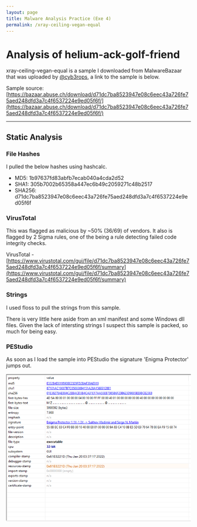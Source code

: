 ```yaml
---
layout: page
title: Malware Analysis Practice (Exe 4)
permalink: /xray-ceiling-vegan-equal
---
```


# Analysis of helium-ack-golf-friend

xray-ceiling-vegan-equal is a sample I downloaded from MalwareBazaar that was uploaded by [@cyb3rops](https://twitter.com/cyb3rops/), a link to the sample is below. 

Sample source: [https://bazaar.abuse.ch/download/d71dc7ba8523947e08c6eec43a726fe75aed248dfd3a7c4f6537224e9ed05f6f/](https://bazaar.abuse.ch/download/d71dc7ba8523947e08c6eec43a726fe75aed248dfd3a7c4f6537224e9ed05f6f/)

---

## Static Analysis

### File Hashes
I pulled the below hashes using hashcalc.

- MD5: 1b97637fd83abfb7ecab040a4cda2d52
- SHA1: 305b7002b65358a447ec6b49c2059271c48b2517
- SHA256: d71dc7ba8523947e08c6eec43a726fe75aed248dfd3a7c4f6537224e9ed05f6f

### VirusTotal
This was flagged as malicious by ~50% (36/69) of vendors. It also is flagged by 2 Sigma rules, one of the being a rule detecting failed code integrity checks. 

VirusTotal - [https://www.virustotal.com/gui/file/d71dc7ba8523947e08c6eec43a726fe75aed248dfd3a7c4f6537224e9ed05f6f/summary](https://www.virustotal.com/gui/file/d71dc7ba8523947e08c6eec43a726fe75aed248dfd3a7c4f6537224e9ed05f6f/summary)

### Strings
I used floss to pull the strings from this sample. 

There is very little here aside from an xml manifest and some Windows dll files. Given the lack of intersting strings I suspect this sample is packed, so much for being easy.

### PEStudio
As soon as I load the sample into PEStudio the signature 'Enigma Protector' jumps out.

 ![pestudio screenshot](<../assets/img/pestudiohagf.PNG> "pestudio screenshot")